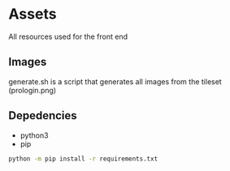 # Assets
All resources used for the front end

## Images
generate.sh is a script that generates all images from the tileset (prologin.png)

## Depedencies
- python3
- pip

```sh
python -m pip install -r requirements.txt
```
